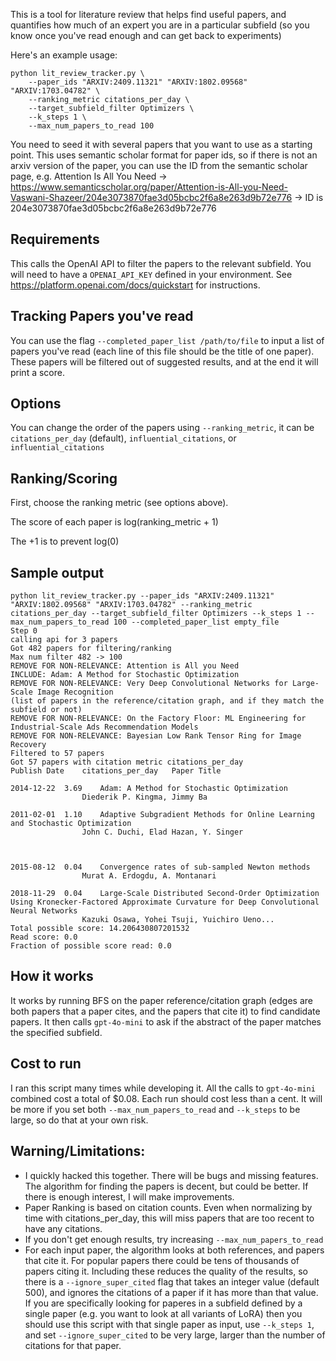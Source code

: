 This is a tool for literature review that helps find useful papers, and quantifies how much of an expert you are in a particular subfield (so you know once you've read enough and can get back to experiments)  

Here's an example usage:

```
python lit_review_tracker.py \
    --paper_ids "ARXIV:2409.11321" "ARXIV:1802.09568" "ARXIV:1703.04782" \
    --ranking_metric citations_per_day \
    --target_subfield_filter Optimizers \
    --k_steps 1 \
    --max_num_papers_to_read 100
```

You need to seed it with several papers that you want to use as a starting point. This uses semantic scholar format for paper ids, so if there is not an arxiv version of the paper, you can use the ID from the semantic scholar page, e.g. 
Attention Is All You Need -> https://www.semanticscholar.org/paper/Attention-is-All-you-Need-Vaswani-Shazeer/204e3073870fae3d05bcbc2f6a8e263d9b72e776 -> ID is 204e3073870fae3d05bcbc2f6a8e263d9b72e776

## Requirements

This calls the OpenAI API to filter the papers to the relevant subfield. You will need to have a `OPENAI_API_KEY` defined in your environment. See https://platform.openai.com/docs/quickstart for instructions.

## Tracking Papers you've read

You can use the flag `--completed_paper_list /path/to/file` to input a list of papers you've read (each line of this file should be the title of one paper). These papers will be filtered out of suggested results, and at the end it will print a score.

## Options

You can change the order of the papers using `--ranking_metric`, it can be `citations_per_day` (default), `influential_citations`, or `influential_citations`

## Ranking/Scoring

First, choose the ranking metric (see options above). 

The score of each paper is log(ranking_metric + 1)

The +1 is to prevent log(0)

## Sample output

```
python lit_review_tracker.py --paper_ids "ARXIV:2409.11321" "ARXIV:1802.09568" "ARXIV:1703.04782" --ranking_metric citations_per_day --target_subfield_filter Optimizers --k_steps 1 --max_num_papers_to_read 100 --completed_paper_list empty_file                                           
Step 0
calling api for 3 papers
Got 482 papers for filtering/ranking
Max num filter 482 -> 100
REMOVE FOR NON-RELEVANCE: Attention is All you Need
INCLUDE: Adam: A Method for Stochastic Optimization
REMOVE FOR NON-RELEVANCE: Very Deep Convolutional Networks for Large-Scale Image Recognition
(list of papers in the reference/citation graph, and if they match the subfield or not)
REMOVE FOR NON-RELEVANCE: On the Factory Floor: ML Engineering for Industrial-Scale Ads Recommendation Models
REMOVE FOR NON-RELEVANCE: Bayesian Low Rank Tensor Ring for Image Recovery
Filtered to 57 papers
Got 57 papers with citation metric citations_per_day
Publish Date	citations_per_day	Paper Title

2014-12-22	3.69 	Adam: A Method for Stochastic Optimization
				Diederik P. Kingma, Jimmy Ba

2011-02-01	1.10 	Adaptive Subgradient Methods for Online Learning and Stochastic Optimization
				John C. Duchi, Elad Hazan, Y. Singer



2015-08-12	0.04 	Convergence rates of sub-sampled Newton methods
				Murat A. Erdogdu, A. Montanari

2018-11-29	0.04 	Large-Scale Distributed Second-Order Optimization Using Kronecker-Factored Approximate Curvature for Deep Convolutional Neural Networks
				Kazuki Osawa, Yohei Tsuji, Yuichiro Ueno...    
Total possible score: 14.206430807201532
Read score: 0.0
Fraction of possible score read: 0.0
```
## How it works

It works by running BFS on the paper reference/citation graph (edges are both papers that a paper cites, and the papers that cite it) to find candidate papers. It then calls `gpt-4o-mini` to ask if the abstract of the paper matches the specified subfield.

## Cost to run

I ran this script many times while developing it. All the calls to `gpt-4o-mini` combined cost a total of $0.08. Each run should cost less than a cent. It will be more if you set both `--max_num_papers_to_read` and `--k_steps` to be large, so do that at your own risk. 

## Warning/Limitations: 
- I quickly hacked this together. There will be bugs and missing features. The algorithm for finding the papers is decent, but could be better. If there is enough interest, I will make improvements. 
- Paper Ranking is based on citation counts. Even when normalizing by time with citations_per_day, this will miss papers that are too recent to have any citations. 
- If you don't get enough results, try increasing `--max_num_papers_to_read`
- For each input paper, the algorithm looks at both references, and papers that cite it. For popular papers there could be tens of thousands of papers citing it. Including these reduces the quality of the results, so there is a 
 `--ignore_super_cited` flag that takes an integer value (default 500), and ignores the citations of a paper if it has more than that value. If you are specifically looking for paperes in a subfield defined by a single paper (e.g. you want to look at all variants of LoRA)
 then you should use this script with that single paper as input, use `--k_steps 1`, and set `--ignore_super_cited` to be very large, larger than the number of citations for that paper.
